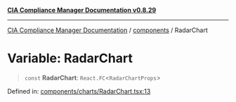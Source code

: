 [**CIA Compliance Manager Documentation v0.8.29**](../../README.md)

***

[CIA Compliance Manager Documentation](../../modules.md) / [components](../README.md) / RadarChart

# Variable: RadarChart

> `const` **RadarChart**: `React.FC`\<`RadarChartProps`\>

Defined in: [components/charts/RadarChart.tsx:13](https://github.com/Hack23/cia-compliance-manager/blob/5836b4c74e2010cd05eca63c0016fd711c628ec9/src/components/charts/RadarChart.tsx#L13)
